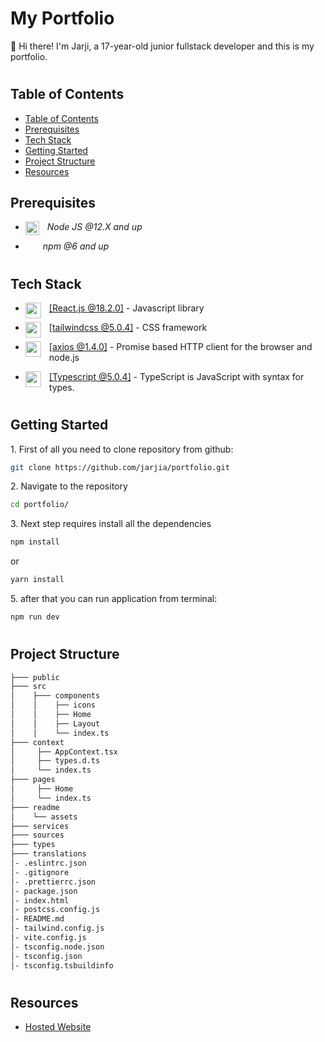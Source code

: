 # My Portfolio

👋 Hi there! I'm Jarji, a 17-year-old junior fullstack developer and this is my portfolio.

#

## Table of Contents

- [Table of Contents](#table-of-contents)
- [Prerequisites](#prerequisites)
- [Tech Stack](#tech-stack)
- [Getting Started](#getting-started)
- [Project Structure](#project-structure)
- [Resources](#resources)

## Prerequisites

- <img style="padding-right:10px;" align="left"  src="readme/assets/node-js.png"   height="22"/> <p>_Node JS @12.X and up_</p>
- <img style="padding-right:10px;" align="left"  src="readme/assets/npm.png"   height="15"/> <p>_npm @6 and up_</p>

#

## Tech Stack

- <img style="padding-right:10px;" align="left"  src="readme/assets/react.png"   height="25"/> <p><a href="https://legacy.reactjs.org/" target="_blank">[React.js @18.2.0]</a> - Javascript library<p/>

- <img style="padding-right:10px;" align="left"  src="readme/assets/tailwind.png"   height="25"/> <p><a href="https://tailwindcss.com/" target="_blank">[tailwindcss @5.0.4]</a> - CSS framework<p/>

- <img style="padding-right:10px;" align="left"  src="readme/assets/axios.png"   height="25"/> <p><a href="https://axios-http.com/" target="_blank">[axios @1.4.0]</a> - Promise based HTTP client for the browser and node.js<p/>

- <img style="padding-right:10px;" align="left"  src="readme/assets/ts.png" height="25"/> <p><a href="https://www.typescriptlang.org/" target="_blank">[Typescript @5.0.4]</a> - TypeScript is JavaScript with syntax for types.<p/>

#

## Getting Started

1\. First of all you need to clone repository from github:

```sh
git clone https://github.com/jarjia/portfolio.git
```

2\. Navigate to the repository

```sh
cd portfolio/
```

3\. Next step requires install all the dependencies

```sh
npm install
```

or

```sh
yarn install
```

5\. after that you can run application from terminal:

```sh
npm run dev
```

#

## Project Structure

```bash
├─── public
├─── src
│    ├─── components
│    │    ├── icons
│    │    ├── Home
│    │    ├── Layout
│    │    └── index.ts
├─── context 
│     ├── AppContext.tsx
│     ├── types.d.ts
│     └── index.ts
├─── pages
│     ├── Home
│     └── index.ts
├─── readme 
│    └── assets
├─── services
├─── sources
├─── types
├─── translations
│- .eslintrc.json
│- .gitignore
│- .prettierrc.json
│- package.json
│- index.html
│- postcss.config.js
│- README.md
│- tailwind.config.js
│- vite.config.js
│- tsconfig.node.json
│- tsconfig.json
│- tsconfig.tsbuildinfo


```

#

## Resources

- [Hosted Website](https://jarjia.github.io/portfolio/)

